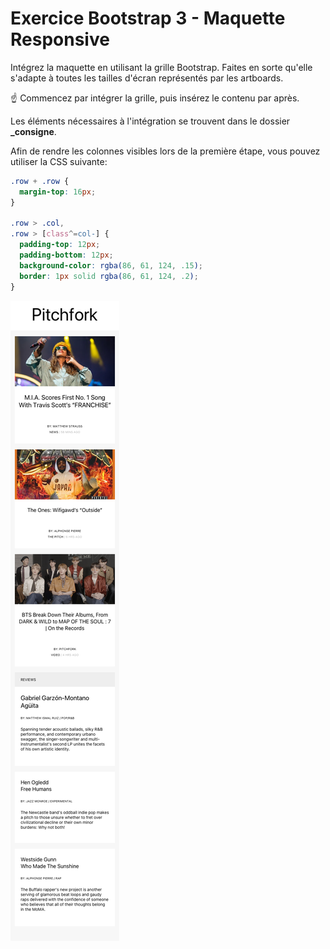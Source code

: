 # Exercice Bootstrap 3 - Maquette Responsive

Intégrez la maquette en utilisant la grille Bootstrap. Faites en sorte qu'elle s'adapte à toutes les tailles d'écran représentés par les artboards.

☝️ Commencez par intégrer la grille, puis insérez le contenu par après.

Les éléments nécessaires à l'intégration se trouvent dans le dossier **\_consigne**.

Afin de rendre les colonnes visibles lors de la première étape, vous pouvez utiliser la CSS suivante:

```CSS
.row + .row {
  margin-top: 16px;
}

.row > .col,
.row > [class^=col-] {
  padding-top: 12px;
  padding-bottom: 12px;
  background-color: rgba(86, 61, 124, .15);
  border: 1px solid rgba(86, 61, 124, .2);
}
```

![](_consigne/maquette@1x.png)
